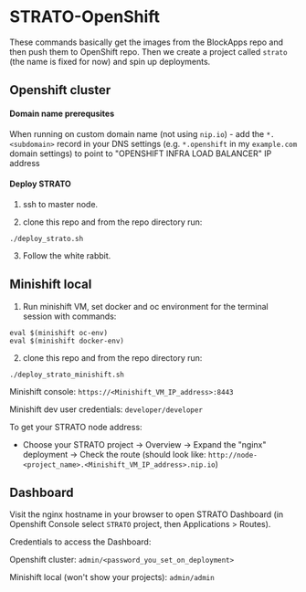 # STRATO-OpenShift

These commands basically get the images from the BlockApps repo and then push them to OpenShift repo. Then we create a project called `strato` (the name is fixed for now) and spin up deployments.

## Openshift cluster

#### Domain name prerequsites
When running on custom domain name (not using `nip.io`) - add the `*.<subdomain>` record in your DNS settings (e.g. `*.openshift` in my `example.com` domain settings) to point to "OPENSHIFT INFRA LOAD BALANCER" IP address

#### Deploy STRATO 

1. ssh to master node.

2. clone this repo and from the repo directory run:
 ```
 ./deploy_strato.sh
 ```

3. Follow the white rabbit.

## Minishift local

1. Run minishift VM, set docker and oc environment for the terminal session with commands:
 ```
 eval $(minishift oc-env)
 eval $(minishift docker-env)
 ```

2. clone this repo and from the repo directory run:
 ```
 ./deploy_strato_minishift.sh
 ```
 
Minishift console: `https://<Minishift_VM_IP_address>:8443`

Minishift dev user credentials: `developer/developer`

To get your STRATO node address:

- Choose your STRATO project -> Overview -> Expand the "nginx" deployment -> Check the route (should look like: `http://node-<project_name>.<Minishift_VM_IP_address>.nip.io`)

## Dashboard
Visit the nginx hostname in your browser to open STRATO Dashboard (in Openshift Console select `STRATO` project, then Applications > Routes).

Credentials to access the Dashboard:

Openshift cluster: `admin/<password_you_set_on_deployment>`

Minishift local (won't show your projects): `admin/admin` 
